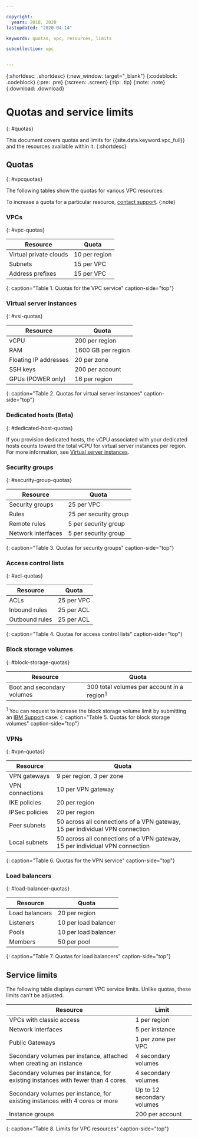 ```yaml
---

copyright:
  years: 2018, 2020
lastupdated: "2020-04-14"

keywords: quotas, vpc, resources, limits

subcollection: vpc


---
```


{:shortdesc: .shortdesc}
{:new_window: target="_blank"}
{:codeblock: .codeblock}
{:pre: .pre}
{:screen: .screen}
{:tip: .tip}
{:note: .note}
{:download: .download}

# Quotas and service limits
{: #quotas}

This document covers quotas and limits for {{site.data.keyword.vpc_full}} and the resources available within it. 
{:shortdesc}

## Quotas
{: #vpcquotas}

The following tables show the quotas for various VPC resources.

To increase a quota for a particular resource, [contact support](/docs/get-support?topic=get-support-getting-customer-support). 
{:note}

### VPCs
{: #vpc-quotas}

|   Resource     | Quota |
| ------- | ------ |
| Virtual private clouds | 10 per region|    
| Subnets | 15 per VPC |  
| Address prefixes | 15 per VPC |  
{: caption="Table 1. Quotas for the VPC service" caption-side="top"}

### Virtual server instances
{: #vsi-quotas}

|   Resource     | Quota | 
| ------- | ------ | 
| vCPU |  200 per region  |   
| RAM | 1600 GB per region |   
| Floating IP addresses | 20 per zone |   
| SSH keys | 200 per account |   
| GPUs (POWER only) | 16 per region |   
{: caption="Table 2. Quotas for virtual server instances" caption-side="top"}

### Dedicated hosts (Beta)
{: #dedicated-host-quotas}

If you provision dedicated hosts, the vCPU associated with your dedicated hosts counts toward the total vCPU for virtual server instances per region. For more information, see [Virtual server instances](/docs/vpc?topic=vpc-quotas#vsi-quotas). 


### Security groups
{: #security-group-quotas}

|Resource|Quota| 
|--------|-----| 
|Security groups|25 per VPC|  
|Rules|25 per security group|   
|Remote rules|5 per security group|  
|Network interfaces|5 per security group|    
{: caption="Table 3. Quotas for security groups" caption-side="top"}

### Access control lists
{: #acl-quotas}

|Resource|Quota|
|--------|-----| 
|ACLs| 25 per VPC |  
|Inbound rules|25 per ACL |  
|Outbound rules |25 per ACL |  
{: caption="Table 4. Quotas for access control lists" caption-side="top"}

### Block storage volumes
{: #block-storage-quotas}

|Resource|Quota| 
|--------|-----| 
| Boot and secondary volumes | 300 total volumes per account in a region<sup>1</sup> |  
<sup>1</sup> You can request to increase the block storage volume limit by submitting an [IBM Support](/docs/vpc?topic=vpc-getting-help) case.
{: caption="Table 5. Quotas for block storage volumes" caption-side="top"}


### VPNs
{: #vpn-quotas}

|Resource|Quota| 
|--------|-----| 
| VPN gateways| 9 per region, 3 per zone |  
| VPN connections | 10 per VPN gateway |  
| IKE policies | 20 per region |  
| IPSec policies | 20 per region |  
| Peer subnets | 50 across all connections of a VPN gateway, 15 per individual VPN connection |  
| Local subnets | 50 across all connections of a VPN gateway, 15 per individual VPN connection |  
{: caption="Table 6. Quotas for the VPN service" caption-side="top"}

### Load balancers
{: #load-balancer-quotas}


|Resource|Quota| 
|--------|-----|
| Load balancers | 20 per region |  
| Listeners | 10 per load balancer |  
| Pools | 10 per load balancer |  
| Members | 50 per pool | 
{: caption="Table 7. Quotas for load balancers" caption-side="top"}

## Service limits
The following table displays current VPC service limits. Unlike quotas, these limits can't be adjusted.

|Resource|Limit| 
|--------|-----|
| VPCs with classic access | 1 per region|
| Network interfaces | 5 per instance |   
| Public Gateways | 1 per zone per VPC |
| Secondary volumes per instance, attached when creating an instance |  4 secondary volumes |
| Secondary volumes per instance, for existing instances with fewer than 4 cores | 4 secondary volumes |
| Secondary volumes per instance, for existing instances with 4 cores or more | Up to 12 secondary volumes |
| Instance groups  | 200 per account|
{: caption="Table 8. Limits for VPC resources" caption-side="top"}


